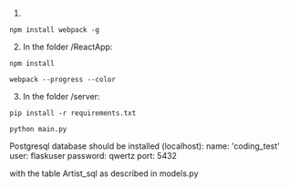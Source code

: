 1.
`npm install webpack -g`


2. In the folder /ReactApp:

`npm install`

`webpack --progress --color`


3. In the folder /server:

`pip install -r requirements.txt`

`python main.py`




Postgresql database should be installed (localhost):
name: 'coding_test'
user: flaskuser
password: qwertz
port: 5432

with the table Artist_sql as described in models.py



